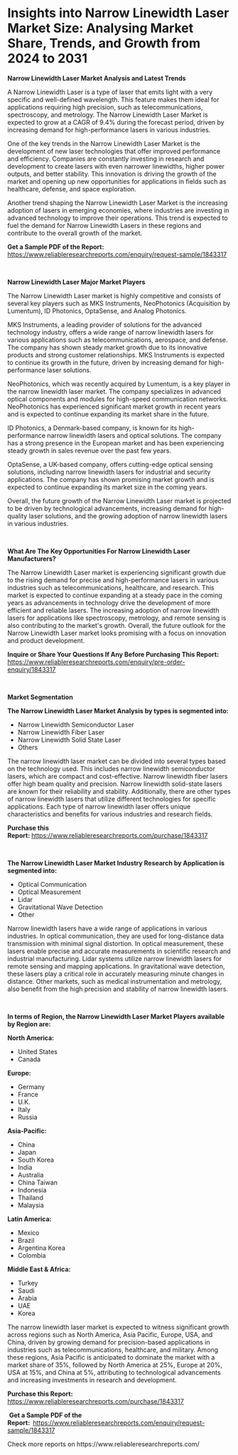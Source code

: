 <p><h1>Insights into Narrow Linewidth Laser Market Size: Analysing Market Share, Trends, and Growth from 2024 to 2031</h1></p><p><strong>Narrow Linewidth Laser Market Analysis and Latest Trends</strong></p>
<p><p>A Narrow Linewidth Laser is a type of laser that emits light with a very specific and well-defined wavelength. This feature makes them ideal for applications requiring high precision, such as telecommunications, spectroscopy, and metrology. The Narrow Linewidth Laser Market is expected to grow at a CAGR of 9.4% during the forecast period, driven by increasing demand for high-performance lasers in various industries.</p><p>One of the key trends in the Narrow Linewidth Laser Market is the development of new laser technologies that offer improved performance and efficiency. Companies are constantly investing in research and development to create lasers with even narrower linewidths, higher power outputs, and better stability. This innovation is driving the growth of the market and opening up new opportunities for applications in fields such as healthcare, defense, and space exploration.</p><p>Another trend shaping the Narrow Linewidth Laser Market is the increasing adoption of lasers in emerging economies, where industries are investing in advanced technology to improve their operations. This trend is expected to fuel the demand for Narrow Linewidth Lasers in these regions and contribute to the overall growth of the market.</p></p>
<p><strong>Get a Sample PDF of the Report:&nbsp;</strong> <a href="https://www.reliableresearchreports.com/enquiry/request-sample/1843317">https://www.reliableresearchreports.com/enquiry/request-sample/1843317</a></p>
<p>&nbsp;</p>
<p><strong>Narrow Linewidth Laser Major Market Players</strong></p>
<p><p>The Narrow Linewidth Laser market is highly competitive and consists of several key players such as MKS Instruments, NeoPhotonics (Acquisition by Lumentum), ID Photonics, OptaSense, and Analog Photonics. </p><p>MKS Instruments, a leading provider of solutions for the advanced technology industry, offers a wide range of narrow linewidth lasers for various applications such as telecommunications, aerospace, and defense. The company has shown steady market growth due to its innovative products and strong customer relationships. MKS Instruments is expected to continue its growth in the future, driven by increasing demand for high-performance laser solutions.</p><p>NeoPhotonics, which was recently acquired by Lumentum, is a key player in the narrow linewidth laser market. The company specializes in advanced optical components and modules for high-speed communication networks. NeoPhotonics has experienced significant market growth in recent years and is expected to continue expanding its market share in the future.</p><p>ID Photonics, a Denmark-based company, is known for its high-performance narrow linewidth lasers and optical solutions. The company has a strong presence in the European market and has been experiencing steady growth in sales revenue over the past few years.</p><p>OptaSense, a UK-based company, offers cutting-edge optical sensing solutions, including narrow linewidth lasers for industrial and security applications. The company has shown promising market growth and is expected to continue expanding its market size in the coming years.</p><p>Overall, the future growth of the Narrow Linewidth Laser market is projected to be driven by technological advancements, increasing demand for high-quality laser solutions, and the growing adoption of narrow linewidth lasers in various industries.</p></p>
<p>&nbsp;</p>
<p><strong>What Are The Key Opportunities For Narrow Linewidth Laser Manufacturers?</strong></p>
<p><p>The Narrow Linewidth Laser market is experiencing significant growth due to the rising demand for precise and high-performance lasers in various industries such as telecommunications, healthcare, and research. This market is expected to continue expanding at a steady pace in the coming years as advancements in technology drive the development of more efficient and reliable lasers. The increasing adoption of narrow linewidth lasers for applications like spectroscopy, metrology, and remote sensing is also contributing to the market's growth. Overall, the future outlook for the Narrow Linewidth Laser market looks promising with a focus on innovation and product development.</p></p>
<p><strong>Inquire or Share Your Questions If Any Before Purchasing This Report:</strong> <a href="https://www.reliableresearchreports.com/enquiry/pre-order-enquiry/1843317">https://www.reliableresearchreports.com/enquiry/pre-order-enquiry/1843317</a></p>
<p>&nbsp;</p>
<p><strong>Market Segmentation</strong></p>
<p><strong>The Narrow Linewidth Laser Market Analysis by types is segmented into:</strong></p>
<p><ul><li>Narrow Linewidth Semiconductor Laser</li><li>Narrow Linewidth Fiber Laser</li><li>Narrow Linewidth Solid State Laser</li><li>Others</li></ul></p>
<p><p>The narrow linewidth laser market can be divided into several types based on the technology used. This includes narrow linewidth semiconductor lasers, which are compact and cost-effective. Narrow linewidth fiber lasers offer high beam quality and precision. Narrow linewidth solid-state lasers are known for their reliability and stability. Additionally, there are other types of narrow linewidth lasers that utilize different technologies for specific applications. Each type of narrow linewidth laser offers unique characteristics and benefits for various industries and research fields.</p></p>
<p><strong>Purchase this Report:&nbsp;</strong><a href="https://www.reliableresearchreports.com/purchase/1843317">https://www.reliableresearchreports.com/purchase/1843317</a></p>
<p>&nbsp;</p>
<p><strong>The Narrow Linewidth Laser Market Industry Research by Application is segmented into:</strong></p>
<p><ul><li>Optical Communication</li><li>Optical Measurement</li><li>Lidar</li><li>Gravitational Wave Detection</li><li>Other</li></ul></p>
<p><p>Narrow linewidth lasers have a wide range of applications in various industries. In optical communication, they are used for long-distance data transmission with minimal signal distortion. In optical measurement, these lasers enable precise and accurate measurements in scientific research and industrial manufacturing. Lidar systems utilize narrow linewidth lasers for remote sensing and mapping applications. In gravitational wave detection, these lasers play a critical role in accurately measuring minute changes in distance. Other markets, such as medical instrumentation and metrology, also benefit from the high precision and stability of narrow linewidth lasers.</p></p>
<p>&nbsp;</p>
<p><strong>In terms of Region, the Narrow Linewidth Laser Market Players available by Region are:</strong></p>
<p>
    <p> <strong> North America: </strong>
        <ul>
            <li>United States</li>
            <li>Canada</li>
        </ul>
        </p> 
    <p> <strong> Europe: </strong>
        <ul>
            <li>Germany</li>
            <li>France</li>
            <li>U.K.</li>
            <li>Italy</li>
            <li>Russia</li>
        </ul>
        </p> 
    <p> <strong> Asia-Pacific: </strong>
        <ul>
            <li>China</li>
            <li>Japan</li>
            <li>South Korea</li>
            <li>India</li>
            <li>Australia</li>
            <li>China Taiwan</li>
            <li>Indonesia</li>
            <li>Thailand</li>
            <li>Malaysia</li>
        </ul>
        </p> 
    <p> <strong> Latin America: </strong>
        <ul>
            <li>Mexico</li>
            <li>Brazil</li>
            <li>Argentina Korea</li>
            <li>Colombia</li>
        </ul>
        </p> 
    <p> <strong> Middle East & Africa: </strong>
        <ul>
            <li>Turkey</li>
            <li>Saudi</li>
            <li>Arabia</li>
            <li>UAE</li>
            <li>Korea</li>
        </ul>
    </p>
    </p>
<p><p>The narrow linewidth laser market is expected to witness significant growth across regions such as North America, Asia Pacific, Europe, USA, and China, driven by growing demand for precision-based applications in industries such as telecommunications, healthcare, and military. Among these regions, Asia Pacific is anticipated to dominate the market with a market share of 35%, followed by North America at 25%, Europe at 20%, USA at 15%, and China at 5%, attributing to technological advancements and increasing investments in research and development.</p></p>
<p><strong>Purchase this Report: </strong><a href="https://www.reliableresearchreports.com/purchase/1843317">https://www.reliableresearchreports.com/purchase/1843317</a></p>
<p>&nbsp;<strong>Get a Sample PDF of the Report:&nbsp;&nbsp;</strong><a href="https://www.reliableresearchreports.com/enquiry/request-sample/1843317">https://www.reliableresearchreports.com/enquiry/request-sample/1843317</a></p>
<p><strong></strong></p>
<p>Check more reports on https://www.reliableresearchreports.com/</p>